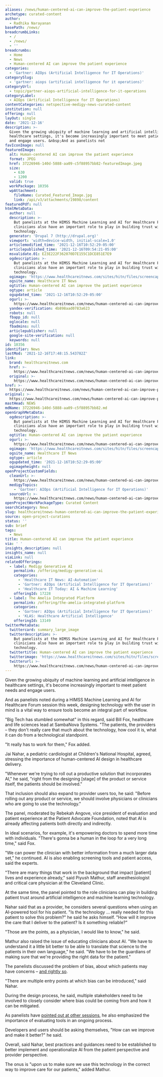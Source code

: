 ```yaml
---
aliases: /news/human-centered-ai-can-improve-the-patient-experience
archetype: curated-content
author:
  - Radhika Narayanan
basePath: /news/
breadcrumbLinks:
  - /
  - /news/
  - ''
breadcrumbs:
  - Home
  - News
  - Human-centered AI can improve the patient experience
categories:
  - 'Gartner: AIOps (Artificial Intelligence for IT Operations)'
categorySlug:
  - 'gartner: aiops (artificial intelligence for it operations)'
categoryUrl:
  - topic/gartner-aiops-artificial-intelligence-for-it-operations
categoryLabel:
  - AIOps (Artificial Intelligence for IT Operations)
contentCategories: netspective-medigy-news-curated-content
institution: null
offering: null
layOut: single
date: '2021-12-16'
description: >-
  Given the growing ubiquity of machine learning and artificial intelligence in
  healthcare settings, it's become increasingly important to meet patient needs
  and engage users. &nbsp;And as panelists not
favIconImage: null
featuredImage:
  alt: Human-centered AI can improve the patient experience
  format: JPEG
  href: 37226946-140d-5888-aa09-c5f88957bb82-featuredImage.jpeg
  size:
    - 630
    - 1200
  valid: true
  workPackage: 10356
  wpAttachment:
    fileName: Curated_Featured_Image.jpg
    link: /api/v3/attachments/19898/content
featuredPdf: null
htmlMetaData:
  author: null
  description: >-
    But panelists at the HIMSS Machine Learning and AI for Healthcare Forum said
    clinicians also have an important role to play in building trust with
    technology.
  generator: 'Drupal 7 (http://drupal.org)'
  viewport: 'width=device-width, initial-scale=1.0'
  articlemodified_time: '2021-12-16T10:52:29-05:00'
  articlepublished_time: '2021-12-16T09:54:21-05:00'
  msvalidate.01: E23E222F362070D7E155C1DCE851E7E9
  ogdescription: >-
    But panelists at the HIMSS Machine Learning and AI for Healthcare Forum said
    clinicians also have an important role to play in building trust with
    technology.
  ogimage: 'https://www.healthcareitnews.com/sites/hitn/files/screencap_2_1200.jpg'
  ogsite_name: Healthcare IT News
  ogtitle: Human-centered AI can improve the patient experience
  ogtype: article
  ogupdated_time: '2021-12-16T10:52:29-05:00'
  ogurl: >-
    https://www.healthcareitnews.com/news/human-centered-ai-can-improve-patient-experience
  yandex-verification: 4b898aad0783a623
  robots: null
  fbapp_id: null
  oglocale: null
  fbadmins: null
  articlepublisher: null
  google-site-verification: null
  keywords: null
id: 10356
identifier: News
lastMod: '2021-12-16T17:48:15.543782Z'
link:
  brand: healthcareitnews.com
  href: >-
    https://www.healthcareitnews.com/news/human-centered-ai-can-improve-patient-experience
  original: >-
    https://www.healthcareitnews.com/news/human-centered-ai-can-improve-patient-experience
href: >-
  https://www.healthcareitnews.com/news/human-centered-ai-can-improve-patient-experience
original: >-
  https://www.healthcareitnews.com/news/human-centered-ai-can-improve-patient-experience
mastHead: NEWS
mdName: 37226946-140d-5888-aa09-c5f88957bb82.md
openGraphMetaData:
  ogdescription: >-
    But panelists at the HIMSS Machine Learning and AI for Healthcare Forum said
    clinicians also have an important role to play in building trust with
    technology.
  ogtitle: Human-centered AI can improve the patient experience
  ogurl: >-
    https://www.healthcareitnews.com/news/human-centered-ai-can-improve-patient-experience
  ogimage: 'https://www.healthcareitnews.com/sites/hitn/files/screencap_2_1200.jpg'
  ogsite_name: Healthcare IT News
  ogtype: article
  ogupdated_time: '2021-12-16T10:52:29-05:00'
  ogimageheight: null
openProjectCustomFields:
  cleanUrl: >-
    https://www.healthcareitnews.com/news/human-centered-ai-can-improve-patient-experience
  medigyTopics:
    - 'Gartner: AIOps (Artificial Intelligence for IT Operations)'
  sourceUrl: >-
    https://www.healthcareitnews.com/news/human-centered-ai-can-improve-patient-experience
openProjectWorkPackageType: Curated Content
searchCategory: News
slug: healthcareitnews-human-centered-ai-can-improve-the-patient-experience
source: open-project-curations
status: ''
sub: brief
tags:
  - News
title: Human-centered AI can improve the patient experience
via: ' '
insights_description: null
insights_name: null
viaLink: null
relatedOfferings:
  - label: Medigy Generative AI
    permalink: /offering/medigy-generative-ai
    categories:
      - 'Healthcare IT News: AI-Automation'
      - 'Gartner: AIOps (Artificial Intelligence for IT Operations)'
      - 'Healthcare IT Today: AI & Machine Learning'
    offeringId: 17228
  - label: The Amelia Integrated Platform
    permalink: /offering/the-amelia-integrated-platform
    categories:
      - 'Gartner: AIOps (Artificial Intelligence for IT Operations)'
      - 'KLAS: Healthcare Artificial Intelligence'
    offeringId: 13149
twitterMetaData:
  twittercard: summary_large_image
  twitterdescription: >-
    But panelists at the HIMSS Machine Learning and AI for Healthcare Forum said
    clinicians also have an important role to play in building trust with
    technology.
  twittertitle: Human-centered AI can improve the patient experience
  twitterimage: 'https://www.healthcareitnews.com/sites/hitn/files/screencap_2_1200.jpg'
  twitterurl: >-
    https://www.healthcareitnews.com/news/human-centered-ai-can-improve-patient-experience
---
```

<p>Given the growing ubiquity of machine learning and artificial intelligence in healthcare settings, it's become increasingly important to meet patient needs and engage users. &nbsp;</p><p>And as panelists noted during a HIMSS Machine Learning and AI for Healthcare Forum session this week, designing technology with the user in mind is a vital way to ensure tools become an integral part of workflow. &nbsp;</p><p>"Big Tech has stumbled somewhat" in this regard, said Bill Fox, healthcare and life sciences lead at SambaNova Systems. "The patients, the providers – they don't really care that much about the technology, how cool it is, what it can do from a technological standpoint. &nbsp;</p><p>"It really has to work for them," Fox added. &nbsp;</p><p>Jai Nahar, a pediatric cardiologist at Children's National Hospital, agreed, stressing the importance of human-centered AI design in healthcare delivery.&nbsp;</p><p>"Whenever we're trying to roll out a productive solution that incorporates AI," he said, "right from the designing [stage] of the product or service itself, the patients should be involved."</p><p>That inclusion should also expand to provider users too, he said: "Before rolling out any product or service, we should involve physicians or clinicians who are going to use the technology." &nbsp;</p><p>The panel, moderated by Rebekah Angove, vice president of evaluation and patient experience at the Patient Advocate Foundation, noted that AI is already affecting patients both directly and indirectly.&nbsp; &nbsp;</p><p>In ideal scenarios, for example, it's empowering doctors to spend more time with individuals. "There's gonna be a human in the loop for a very long time," said Fox.&nbsp; &nbsp;</p><p>"We can power the clinician with better information from a much larger data set," he continued. AI is also enabling screening tools and patient access, said the experts. &nbsp;</p><p>"There are many things that work in the background that impact [patient] lives and experience already," said Piyush Mathur, staff anesthesiologist and critical care physician at the Cleveland Clinic. &nbsp;</p><p>At the same time, the panel pointed to the role clinicians can play in building patient trust around artificial intelligence and machine learning technology.</p><p>Nahar said that as a provider, he considers several questions when using an AI-powered tool for his patient. "Is the technology … really needed for this patient to solve this problem?" he said he asks himself. "How will it improve the care that I deliver to the patient? Is it something reliable?" &nbsp;</p><p>"Those are the points, as a physician, I would like to know," he said. &nbsp;</p><p>Mathur also raised the issue of educating clinicians about AI. "We have to understand it a little bit better to be able to translate that science to the patients in their own language," he said. "We have to be the guardians of making sure that we're providing the right data for the patient."</p><p>The panelists discussed the problem of bias, about which patients may have concerns – <a href="https://www.healthcareitnews.com/news/uc-berkeleys-ziad-obermeyer-optimistic-about-algorithms">and rightly so</a>. &nbsp;</p><p>"There are multiple entry points at which bias can be introduced," said Nahar.&nbsp; &nbsp;</p><p>During the design process, he said, multiple stakeholders need to be involved to closely consider where bias could be coming from and how it can be mitigated. &nbsp;</p><p>As panelists have <a href="https://www.healthcareitnews.com/news/building-model-isnt-enough">pointed out at other sessions</a>, he also emphasized the importance of evaluating tools in an ongoing process.&nbsp;</p><p>Developers and users should be asking themselves, "How can we improve and make it better?" he said. &nbsp;</p><p>Overall, said Nahar, best practices and guidances need to be established to better implement and operationalize AI from the patient perspective and provider perspective. &nbsp;</p><p>The onus is "upon us to make sure we use this technology in the correct way to improve care for our patients," added Mathur.</p>